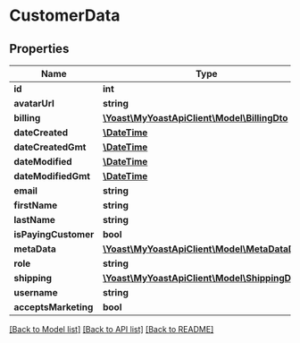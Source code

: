 # CustomerData

## Properties
Name | Type | Description | Notes
------------ | ------------- | ------------- | -------------
**id** | **int** |  | 
**avatarUrl** | **string** |  | [optional] 
**billing** | [**\Yoast\MyYoastApiClient\Model\BillingDto**](BillingDto.md) |  | 
**dateCreated** | [**\DateTime**](\DateTime.md) |  | 
**dateCreatedGmt** | [**\DateTime**](\DateTime.md) |  | 
**dateModified** | [**\DateTime**](\DateTime.md) |  | [optional] 
**dateModifiedGmt** | [**\DateTime**](\DateTime.md) |  | [optional] 
**email** | **string** |  | 
**firstName** | **string** |  | 
**lastName** | **string** |  | 
**isPayingCustomer** | **bool** |  | 
**metaData** | [**\Yoast\MyYoastApiClient\Model\MetaDataDto[]**](MetaDataDto.md) |  | 
**role** | **string** |  | 
**shipping** | [**\Yoast\MyYoastApiClient\Model\ShippingDto**](ShippingDto.md) |  | 
**username** | **string** |  | 
**acceptsMarketing** | **bool** |  | [optional] 

[[Back to Model list]](../../README.md#documentation-for-models) [[Back to API list]](../../README.md#documentation-for-api-endpoints) [[Back to README]](../../README.md)

